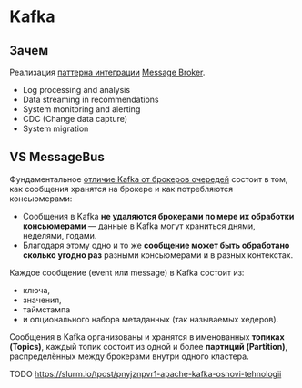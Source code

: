 # Kafka

## Зачем

Реализация [паттерна интеграции](../../../arch/pattern/integration/pattern.integration.md) [Message Broker](../../../arch/pattern/integration/pattern.messagebroker.md).

- Log processing and analysis
- Data streaming in recommendations
- System monitoring and alerting
- CDC (Change data capture)
- System migration

## VS MessageBus

Фундаментальное [отличие Kafka от брокеров очередей](https://slurm.io/tpost/pnyjznpvr1-apache-kafka-osnovi-tehnologii) состоит в том, как сообщения хранятся на брокере и как потребляются консьюмерами:

- Сообщения в Kafka __не удаляются брокерами по мере их обработки консьюмерами__ — данные в Kafka могут храниться днями, неделями, годами.
- Благодаря этому одно и то же __сообщение может быть обработано сколько угодно раз__ разными консьюмерами и в разных контекстах.

Каждое сообщение (event или message) в Kafka состоит из:

- ключа, 
- значения, 
- таймстампа 
- и опционального набора метаданных (так называемых хедеров).

Сообщения в Kafka организованы и хранятся в именованных __топиках (Topics)__, каждый топик состоит из одной и более __партиций (Partition)__, распределённых между брокерами внутри одного кластера.

TODO https://slurm.io/tpost/pnyjznpvr1-apache-kafka-osnovi-tehnologii
